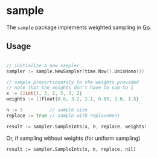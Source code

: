 sample
======

The `sample` package implements weighted sampling in [Go](http://golang.org).

## Usage

```go

// initialize a new sampler
sampler := sample.NewSampler(time.Now().UnixNano())

// sample proportionately to the weights provided
// note that the weights don't have to sum to 1
x := []int{1, 3, 2, 5, 3, 2}
weights := []float{0.6, 3.2, 2.1, 0.05, 1.0, 1.5}

n := 3          // sample size
replace := true // sample with replacement

result := sampler.SampleInts(x, n, replace, weights)
```

Or, if sampling without weights (for uniform sampling)

```
result := sampler.SampleInts(x, n, replace, nil)
```
